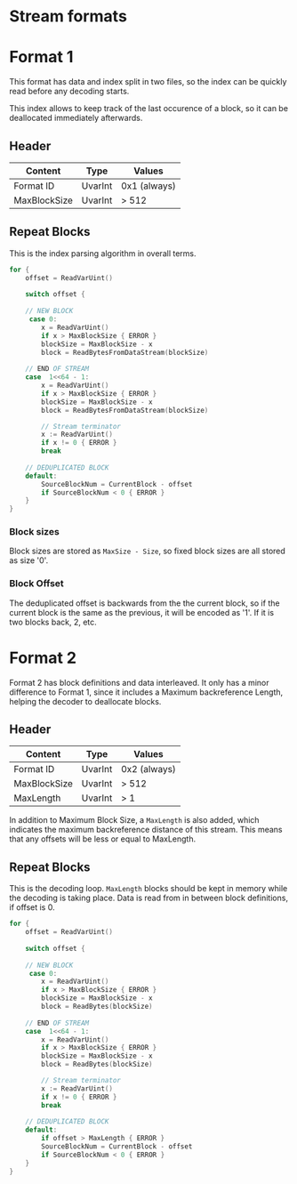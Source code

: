 # Stream formats

# Format 1
This format has data and index split in two files, so the index can be quickly read before any decoding starts.

This index allows to keep track of the last occurence of a block, so it can be deallocated immediately afterwards.
 
## Header

| Content        | Type    | Values       |
|----------------|---------|--------------|
| Format ID      | UvarInt | 0x1 (always) |
| MaxBlockSize | UvarInt |  > 512       |

## Repeat Blocks

This is the index parsing algorithm in overall terms.

```Go
for {
    offset = ReadVarUint()
    
    switch offset {
    
    // NEW BLOCK 
     case 0:
        x = ReadVarUint()
        if x > MaxBlockSize { ERROR }
        blockSize = MaxBlockSize - x        
        block = ReadBytesFromDataStream(blockSize)   
 
    // END OF STREAM
    case  1<<64 - 1:
        x = ReadVarUint()
        if x > MaxBlockSize { ERROR }
        blockSize = MaxBlockSize - x
        block = ReadBytesFromDataStream(blockSize)

        // Stream terminator
        x := ReadVarUint()
        if x != 0 { ERROR }        
        break
        
    // DEDUPLICATED BLOCK
    default:
		SourceBlockNum = CurrentBlock - offset
        if SourceBlockNum < 0 { ERROR }
    }    
}
```

### Block sizes
Block sizes are stored as `MaxSize - Size`, so fixed block sizes are all stored as size '0'.

### Block Offset
The deduplicated offset is backwards from the the current block, so if the current block is the same 
as the previous, it will be encoded as '1'. If it is two blocks back, 2, etc.
  
# Format 2

Format 2 has block definitions and data interleaved. It only has a minor difference to Format 1, since it includes a 
Maximum backreference Length, helping the decoder to deallocate blocks.
 

## Header

| Content        | Type    | Values       |
|----------------|---------|--------------|
| Format ID      | UvarInt | 0x2 (always) |
| MaxBlockSize | UvarInt |  > 512       |
| MaxLength | UvarInt |  > 1       |

In addition to Maximum Block Size, a `MaxLength` is also added, which indicates the maximum backreference distance 
of this stream. This means that any offsets will be less or equal to MaxLength.

## Repeat Blocks

This is the decoding loop. `MaxLength` blocks should be kept in memory while the decoding is taking place. 
Data is read from in between block definitions, if offset is 0.

```Go
for {
    offset = ReadVarUint()
    
    switch offset {
    
    // NEW BLOCK 
     case 0:
        x = ReadVarUint()
        if x > MaxBlockSize { ERROR }
        blockSize = MaxBlockSize - x        
        block = ReadBytes(blockSize)   
 
    // END OF STREAM
    case  1<<64 - 1:
        x = ReadVarUint()
        if x > MaxBlockSize { ERROR }
        blockSize = MaxBlockSize - x
        block = ReadBytes(blockSize)

        // Stream terminator
        x := ReadVarUint()
        if x != 0 { ERROR }        
        break
        
    // DEDUPLICATED BLOCK
    default:
        if offset > MaxLength { ERROR }
		SourceBlockNum = CurrentBlock - offset
        if SourceBlockNum < 0 { ERROR }
    }    
}

```


